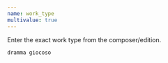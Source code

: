 ```yaml
---
name: work_type
multivalue: true
---
```

Enter the exact work type from the composer/edition.
```
dramma giocoso
```
